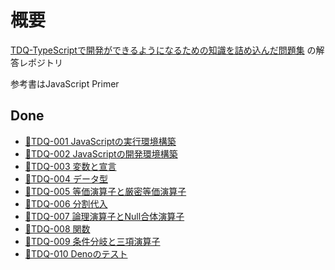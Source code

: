 # 概要
[TDQ-TypeScriptで開発ができるようになるための知識を詰め込んだ問題集](https://minerva.mamansoft.net/%F0%9F%93%97TDQ/%F0%9F%93%92TDQ) の解答レポジトリ

参考書はJavaScript Primer

## Done
- [📗TDQ-001 JavaScriptの実行環境構築](https://minerva.mamansoft.net/%F0%9F%93%97TDQ/%F0%9F%93%97TDQ-001+JavaScript%E3%81%AE%E5%AE%9F%E8%A1%8C%E7%92%B0%E5%A2%83%E6%A7%8B%E7%AF%89)
- [📗TDQ-002 JavaScriptの開発環境構築](https://minerva.mamansoft.net/%F0%9F%93%97TDQ/%F0%9F%93%97TDQ-002+JavaScript%E3%81%AE%E9%96%8B%E7%99%BA%E7%92%B0%E5%A2%83%E6%A7%8B%E7%AF%89)
- [📗TDQ-003 変数と宣言](https://minerva.mamansoft.net/%F0%9F%93%97TDQ/%F0%9F%93%97TDQ-003+%E5%A4%89%E6%95%B0%E3%81%A8%E5%AE%A3%E8%A8%80)
- [📗TDQ-004 データ型](https://minerva.mamansoft.net/%F0%9F%93%97TDQ/%F0%9F%93%97TDQ-004+%E3%83%87%E3%83%BC%E3%82%BF%E5%9E%8B)
- [📗TDQ-005 等価演算子と厳密等価演算子](https://minerva.mamansoft.net/%F0%9F%93%97TDQ/%F0%9F%93%97TDQ-005+%E7%AD%89%E4%BE%A1%E6%BC%94%E7%AE%97%E5%AD%90%E3%81%A8%E5%8E%B3%E5%AF%86%E7%AD%89%E4%BE%A1%E6%BC%94%E7%AE%97%E5%AD%90)
- [📗TDQ-006 分割代入](https://minerva.mamansoft.net/%F0%9F%93%97TDQ/%F0%9F%93%97TDQ-006+%E5%88%86%E5%89%B2%E4%BB%A3%E5%85%A5)
- [📗TDQ-007 論理演算子とNull合体演算子](https://minerva.mamansoft.net/%F0%9F%93%97TDQ/%F0%9F%93%97TDQ-007+%E8%AB%96%E7%90%86%E6%BC%94%E7%AE%97%E5%AD%90%E3%81%A8Null%E5%90%88%E4%BD%93%E6%BC%94%E7%AE%97%E5%AD%90)
- [📗TDQ-008 関数](https://minerva.mamansoft.net/%F0%9F%93%97TDQ/%F0%9F%93%97TDQ-008+%E9%96%A2%E6%95%B0)
- [📗TDQ-009 条件分岐と三項演算子](https://minerva.mamansoft.net/%F0%9F%93%97TDQ/%F0%9F%93%97TDQ-009+%E6%9D%A1%E4%BB%B6%E5%88%86%E5%B2%90%E3%81%A8%E4%B8%89%E9%A0%85%E6%BC%94%E7%AE%97%E5%AD%90)
- [📗TDQ-010 Denoのテスト](https://minerva.mamansoft.net/%F0%9F%93%97TDQ/%F0%9F%93%97TDQ-010+Deno%E3%81%AE%E3%83%86%E3%82%B9%E3%83%88)
